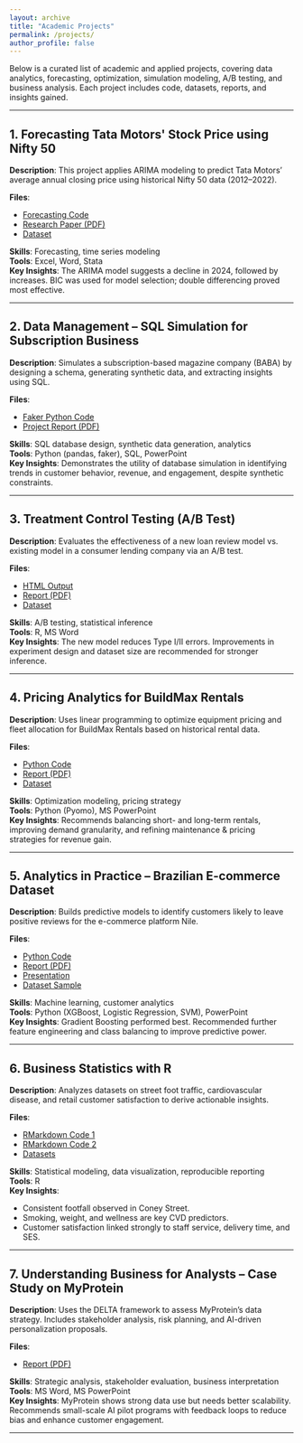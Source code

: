 ```yaml
---
layout: archive
title: "Academic Projects"
permalink: /projects/
author_profile: false
---
```


Below is a curated list of academic and applied projects, covering data analytics, forecasting, optimization, simulation modeling, A/B testing, and business analysis. Each project includes code, datasets, reports, and insights gained.

---

## 1. Forecasting Tata Motors' Stock Price using Nifty 50

**Description**: This project applies ARIMA modeling to predict Tata Motors’ average annual closing price using historical Nifty 50 data (2012–2022).

**Files**:
- [Forecasting Code](../assets/Time_series_econometrics/Forecasting-code.txt)
- [Research Paper (PDF)](../assets/Time_series_econometrics/Forecasting_stock_market.pdf)
- [Dataset](../assets/Time_series_econometrics/Tata-motors-nifty50.xlsx)

**Skills**: Forecasting, time series modeling  
**Tools**: Excel, Word, Stata  
**Key Insights**: The ARIMA model suggests a decline in 2024, followed by increases. BIC was used for model selection; double differencing proved most effective.

---

## 2. Data Management – SQL Simulation for Subscription Business

**Description**: Simulates a subscription-based magazine company (BABA) by designing a schema, generating synthetic data, and extracting insights using SQL.

**Files**:
- [Faker Python Code](../assets/Data_Management/Code/Fake_data_code.py)
- [Project Report (PDF)](../assets/Data_Management/Report/Data_Management_Report.pdf)

**Skills**: SQL database design, synthetic data generation, analytics  
**Tools**: Python (pandas, faker), SQL, PowerPoint  
**Key Insights**: Demonstrates the utility of database simulation in identifying trends in customer behavior, revenue, and engagement, despite synthetic constraints.

---

## 3. Treatment Control Testing (A/B Test)

**Description**: Evaluates the effectiveness of a new loan review model vs. existing model in a consumer lending company via an A/B test.

**Files**:
- [HTML Output](../assets/Treatment_Control_Testing/Code/Treatment_control_testing.html)
- [Report (PDF)](../assets/Treatment_Control_Testing/Report/Treatment_Control_Testing_Report.pdf)
- [Dataset](../assets/Treatment_Control_Testing/Data/Data.csv)

**Skills**: A/B testing, statistical inference  
**Tools**: R, MS Word  
**Key Insights**: The new model reduces Type I/II errors. Improvements in experiment design and dataset size are recommended for stronger inference.

---

## 4. Pricing Analytics for BuildMax Rentals

**Description**: Uses linear programming to optimize equipment pricing and fleet allocation for BuildMax Rentals based on historical rental data.

**Files**:
- [Python Code](../assets/Pricing_Analytics/Copy.py)
- [Report (PDF)](../assets/Pricing_Analytics/Report.pdf)
- [Dataset](../assets/Pricing_Analytics/BuildMax_Rentals_Updated.xlsx)

**Skills**: Optimization modeling, pricing strategy  
**Tools**: Python (Pyomo), MS PowerPoint  
**Key Insights**: Recommends balancing short- and long-term rentals, improving demand granularity, and refining maintenance & pricing strategies for revenue gain.

---

## 5. Analytics in Practice – Brazilian E-commerce Dataset

**Description**: Builds predictive models to identify customers likely to leave positive reviews for the e-commerce platform Nile.

**Files**:
- [Python Code](../assets/Analysis_in_Practice/AIP_code.ipynb)
- [Report (PDF)](../assets/Analysis_in_Practice/AIP_report.pdf)
- [Presentation](../assets/Analysis_in_Practice/AIP_presentation.pdf)
- [Dataset Sample](../assets/Analysis_in_Practice/brazilian-ecommerce-dataset/olist_orders_dataset.csv)

**Skills**: Machine learning, customer analytics  
**Tools**: Python (XGBoost, Logistic Regression, SVM), PowerPoint  
**Key Insights**: Gradient Boosting performed best. Recommended further feature engineering and class balancing to improve predictive power.

---

## 6. Business Statistics with R

**Description**: Analyzes datasets on street foot traffic, cardiovascular disease, and retail customer satisfaction to derive actionable insights.

**Files**:
- [RMarkdown Code 1](../assets/Business_Statistics/Assignment_1/Code/Business_Statistics_Assignment1.md)
- [RMarkdown Code 2](../assets/Business_Statistics/Assignment_2/Code/Code_Assignment.Rmd)
- [Datasets](../assets/Business_Statistics/Assignment_2/Dataset/cust_satisfaction.csv)

**Skills**: Statistical modeling, data visualization, reproducible reporting  
**Tools**: R  
**Key Insights**:
  - Consistent footfall observed in Coney Street.
  - Smoking, weight, and wellness are key CVD predictors.
  - Customer satisfaction linked strongly to staff service, delivery time, and SES.

---

## 7. Understanding Business for Analysts – Case Study on MyProtein

**Description**: Uses the DELTA framework to assess MyProtein’s data strategy. Includes stakeholder analysis, risk planning, and AI-driven personalization proposals.

**Files**:
- [Report (PDF)](../assets/Understanding_Business_for_Analysts/Report-UBFA.pdf)

**Skills**: Strategic analysis, stakeholder evaluation, business interpretation  
**Tools**: MS Word, MS PowerPoint  
**Key Insights**: MyProtein shows strong data use but needs better scalability. Recommends small-scale AI pilot programs with feedback loops to reduce bias and enhance customer engagement.

---
